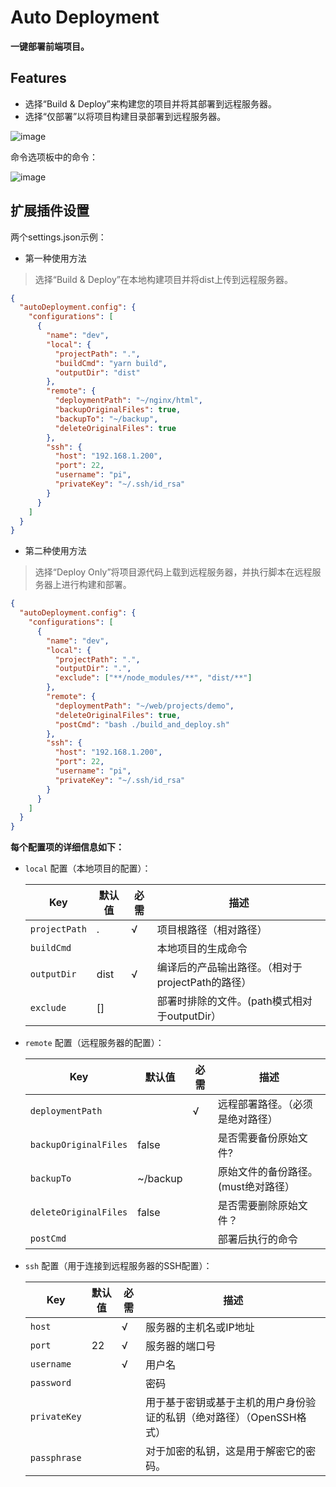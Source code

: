 # Auto Deployment

**一键部署前端项目。**

## Features

- 选择“Build & Deploy”来构建您的项目并将其部署到远程服务器。
- 选择“仅部署”以将项目构建目录部署到远程服务器。

![image](https://github.com/user-attachments/assets/701bece0-a702-4dc1-9412-4fa20cc1fb1b)



命令选项板中的命令：

![image](https://github.com/user-attachments/assets/e54bfe3d-8a1d-4508-8967-4579bcbf96ef)




## 扩展插件设置

两个settings.json示例：

- 第一种使用方法

> 选择“Build & Deploy”在本地构建项目并将dist上传到远程服务器。

```json
{
  "autoDeployment.config": {
    "configurations": [
      {
        "name": "dev",
        "local": {
          "projectPath": ".",
          "buildCmd": "yarn build",
          "outputDir": "dist"
        },
        "remote": {
          "deploymentPath": "~/nginx/html",
          "backupOriginalFiles": true,
          "backupTo": "~/backup",
          "deleteOriginalFiles": true
        },
        "ssh": {
          "host": "192.168.1.200",
          "port": 22,
          "username": "pi",
          "privateKey": "~/.ssh/id_rsa"
        }
      }
    ]
  }
}
```

- 第二种使用方法

> 选择“Deploy Only”将项目源代码上载到远程服务器，并执行脚本在远程服务器上进行构建和部署。

```json
{
  "autoDeployment.config": {
    "configurations": [
      {
        "name": "dev",
        "local": {
          "projectPath": ".",
          "outputDir": ".",
          "exclude": ["**/node_modules/**", "dist/**"]
        },
        "remote": {
          "deploymentPath": "~/web/projects/demo",
          "deleteOriginalFiles": true,
          "postCmd": "bash ./build_and_deploy.sh"
        },
        "ssh": {
          "host": "192.168.1.200",
          "port": 22,
          "username": "pi",
          "privateKey": "~/.ssh/id_rsa"
        }
      }
    ]
  }
}
```

**每个配置项的详细信息如下：**

- `local` 配置（本地项目的配置）：

  |  Key           | 默认值 | 必需 | 描述  |
  |  ----          | ----     | ----     | ----         |
  | `projectPath`  | .        | √        | 项目根路径（相对路径） |
  | `buildCmd`     |          |          | 本地项目的生成命令 |
  | `outputDir`    | dist     | √        | 编译后的产品输出路径。（相对于projectPath的路径） |
  | `exclude`      | []       |          | 部署时排除的文件。(path模式相对于outputDir） |

- `remote` 配置（远程服务器的配置）：

  |  Key                  | 默认值 | 必需 | 描述  |
  |  ----                 | ----     | ----     | ----         |
  | `deploymentPath`      |          | √        | 远程部署路径。（必须是绝对路径） |
  | `backupOriginalFiles` | false    |          | 是否需要备份原始文件? |
  | `backupTo`            | ~/backup |          | 原始文件的备份路径。(must绝对路径） |
  | `deleteOriginalFiles` | false    |          | 是否需要删除原始文件？ |
  | `postCmd`             |          |          | 部署后执行的命令 |

- `ssh` 配置（用于连接到远程服务器的SSH配置）：

  |  Key         | 默认值 | 必需 | 描述 |
  |  ----        | ----     | ----     | ----        |
  | `host`       |          | √        | 服务器的主机名或IP地址 |
  | `port`       | 22       | √        | 服务器的端口号 |
  | `username`   |          | √        | 用户名 |
  | `password`   |          |          | 密码 |
  | `privateKey` |          |          | 用于基于密钥或基于主机的用户身份验证的私钥（绝对路径）（OpenSSH格式）  |
  | `passphrase` |          |          | 对于加密的私钥，这是用于解密它的密码。 |


